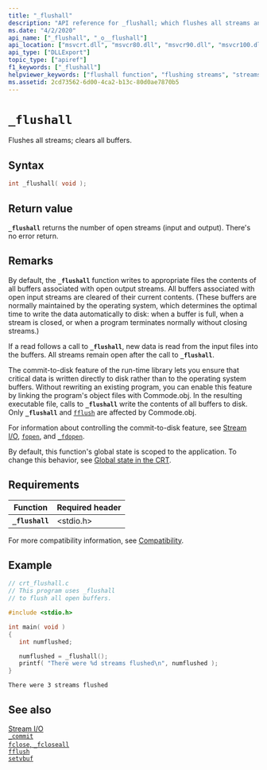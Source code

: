 ```yaml
---
title: "_flushall"
description: "API reference for _flushall; which flushes all streams and clears all buffers."
ms.date: "4/2/2020"
api_name: ["_flushall", "_o__flushall"]
api_location: ["msvcrt.dll", "msvcr80.dll", "msvcr90.dll", "msvcr100.dll", "msvcr100_clr0400.dll", "msvcr110.dll", "msvcr110_clr0400.dll", "msvcr120.dll", "msvcr120_clr0400.dll", "ucrtbase.dll", "api-ms-win-crt-stdio-l1-1-0.dll"]
api_type: ["DLLExport"]
topic_type: ["apiref"]
f1_keywords: ["_flushall"]
helpviewer_keywords: ["flushall function", "flushing streams", "streams, flushing", "_flushall function"]
ms.assetid: 2cd73562-6d00-4ca2-b13c-80d0ae7870b5
---
```

# `_flushall`

Flushes all streams; clears all buffers.

## Syntax

```C
int _flushall( void );
```

## Return value

**`_flushall`** returns the number of open streams (input and output). There's no error return.

## Remarks

By default, the **`_flushall`** function writes to appropriate files the contents of all buffers associated with open output streams. All buffers associated with open input streams are cleared of their current contents. (These buffers are normally maintained by the operating system, which determines the optimal time to write the data automatically to disk: when a buffer is full, when a stream is closed, or when a program terminates normally without closing streams.)

If a read follows a call to **`_flushall`**, new data is read from the input files into the buffers. All streams remain open after the call to **`_flushall`**.

The commit-to-disk feature of the run-time library lets you ensure that critical data is written directly to disk rather than to the operating system buffers. Without rewriting an existing program, you can enable this feature by linking the program's object files with Commode.obj. In the resulting executable file, calls to **`_flushall`** write the contents of all buffers to disk. Only **`_flushall`** and [`fflush`](fflush.md) are affected by Commode.obj.

For information about controlling the commit-to-disk feature, see [Stream I/O](../stream-i-o.md), [`fopen`](fopen-wfopen.md), and [`_fdopen`](fdopen-wfdopen.md).

By default, this function's global state is scoped to the application. To change this behavior, see [Global state in the CRT](../global-state.md).

## Requirements

| Function | Required header |
|---|---|
| **`_flushall`** | \<stdio.h> |

For more compatibility information, see [Compatibility](../compatibility.md).

## Example

```C
// crt_flushall.c
// This program uses _flushall
// to flush all open buffers.

#include <stdio.h>

int main( void )
{
   int numflushed;

   numflushed = _flushall();
   printf( "There were %d streams flushed\n", numflushed );
}
```

```Output
There were 3 streams flushed
```

## See also

[Stream I/O](../stream-i-o.md)\
[`_commit`](commit.md)\
[`fclose`, `_fcloseall`](fclose-fcloseall.md)\
[`fflush`](fflush.md)\
[`setvbuf`](setvbuf.md)
